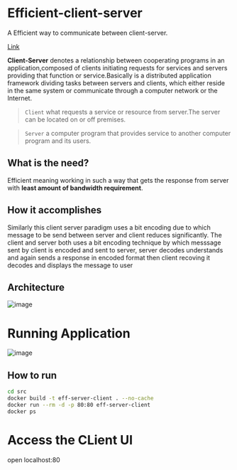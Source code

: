 # Efficient-client-server

A Efficient way to communicate between client-server.

[Link](https://effieicent-client-server.azurewebsites.net/)

**Client-Server** denotes a relationship between cooperating programs in an application,composed of clients initiating requests for services and servers providing that function or service.Basically is a distributed application framework dividing tasks between servers and clients, which either reside in the same system or communicate through a computer network or the Internet.

> `Client` what requests a service or resource from server.The server can be located on or off premises.

> `Server` a computer program that provides service to another computer program and its users.

## What is the need?
Efficient meaning working in such a way that gets the response from server with **least amount of bandwidth requirement**.

## How it accomplishes
Similarly this client server paradigm uses a bit encoding due to which message to be send between server and client reduces significantly. The client and server both uses a bit encoding technique by which messsage sent by client is encoded and sent to server, server decodes understands and again sends a response in encoded format then client recoving it decodes and displays the message to user

## Architecture
![image](https://user-images.githubusercontent.com/65275144/197322355-2cdbc655-2ad7-4987-abb4-2ecff90a1b9c.png)

# Running Application
![image](https://user-images.githubusercontent.com/65275144/197322418-3a48b8fc-723f-4b7c-b2fd-535a69f50ec5.png)

## How to run

```bash
cd src
docker build -t eff-server-client . --no-cache
docker run --rm -d -p 80:80 eff-server-client
docker ps
```
# Access the CLient UI

open localhost:80


